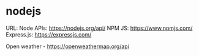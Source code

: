 # nodejs

URL: 
Node APIs: https://nodejs.org/api/
NPM JS: https://www.npmjs.com/
Express.js: https://expressjs.com/

<!-- API page. -->
Open weather - https://openweathermap.org/api
